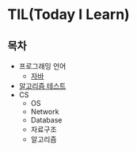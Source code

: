 # TIL(Today I Learn)

## 목차  
  - 프로그래밍 언어
    - [자바](https://github.com/KIM-KYOUNG-OH/TIL/tree/master/Programming-Language/Java)
  - [알고리즘 테스트](https://github.com/KIM-KYOUNG-OH/TIL/tree/master/Algorithm)  
  - CS  
    - OS
    - Network
    - Database
    - 자료구조
    - 알고리즘

  

